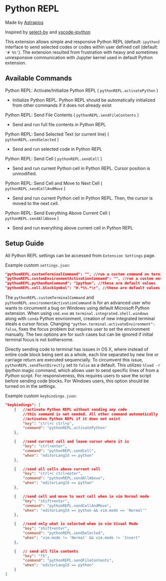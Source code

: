 # Python REPL
Made by [Astrapios](https://github.com/astrapios)

Inspired by [select-by](https://github.com/rioj7/select-by) and [vscode-ipython](https://github.com/pancho111203/vscode-ipython)

This extension allows simple and responsive Python REPL (default: `ipython`) interface to send selected codes or codes within user defined cell (default: `'# %%'`). The extension resulted from frustration with heavy and sometimes unresponsive communication with Jupyter kernel used in default Python extension.

## Available Commands
Python REPL: Activate/Initialize Python REPL ( `pythonREPL.activatePython` )
- Initialize Python REPL. Python REPL should be automatically initialized from other commands if it does not already exist

Python REPL: Send File Contents ( `pythonREPL.sendFileContents` )
- Send and run full file contents in Python REPL 

Python REPL: Send Selected Text (or current line) ( `pythonREPL.sendSelected` )
- Send and run selected code in Python REPL 

Python REPL: Send Cell ( `pythonREPL.sendCell` )
- Send and run current Python cell in Python REPL. Cursor position is unmodified.

Python REPL: Send Cell and Move to Next Cell ( `pythonREPL.sendCellAndMove` )
- Send and run current Python cell in Python REPL. Then, the cursor is moved to the next cell.

Python REPL: Send Everything Above Current Cell ( `pythonREPL.sendAllAbove` )
- Send and run everything above current cell in Python REPL

## Setup Guide
All Python REPL settings can be accessed from `Extension Settings` page.

Example custom `settings.json`:
```json
"pythonREPL.customTerminalCommand": "", //run a custom command on terminal creation
"pythonREPL.customEnvironmentActivationCommand": "", //run a custom environment activation command
"pythonREPL.pythonRunCommand": "ipython", //these are default values
"pythonREPL.cell.blockSymbol": "#.*%%.*\r", //these are default values
```
The `pythonREPL.customTerminalCommand` and `pythonREPL.environmentActivationCommand` is for an advanced user who wants to circumvent a bug on Windows using default Microsoft Python extension. When using `cmd.exe` as `terminal.integrated.shell.windows` along with `conda` Python envrionment, creation of new integrated terminal steals a cursor focus. Changing `"python.terminal.activateEnvironment": false`, fixes the focus problem but requires user to set the environment manually. The two options are for such cases but can be ignored if initial terminal focus is not bothersome.

Directly sending code to terminal has issues in OS X, where instead of entire code block being sent as a whole, each line separated by new line or carriage return are executed sequencially. To circumvent this issue, `pythonREPL.sendTextDirectly` set to `false` as a default. This utilizes `%load -r` *Ipython* magic command, which allows user to send specific lines of from a *Python* script. For responsiveness, this requires users to save the script before sending code blocks. For Windows users, this option should be turned on in the settings.

Example custom `keybindings.json`:
```json
"keybindings": [
    {   //activate Python REPL without sending any code
        //this command is not needed. All other command automatically
        //activates Python REPL if it does not exist
        "key": "ctrl+c ctrl+p",
        "command": "pythonREPL.activatePython"
    },

    {   //send current cell and leave cursor where it is
        "key": "ctrl+enter",
        "command": "pythonREPL.sendCell",
        "when": "editorLangId == python"
    },

    {   //send all cells above current cell
        "key": "ctrl+c ctrl+enter",
        "command": "pythonREPL.sendAllAbove",
        "when": "editorLangId == python"
    },

    {   //send cell and move to next cell when in vim Normal mode
        "key": "shift+enter",
        "command": "pythonREPL.sendCellAndMove",
        "when": "editorLangId == python && vim.mode == 'Normal'"
    },

    {   //send only what is selected when in vim Visual Mode
        "key": "shift+enter",
        "command": "pythonREPL.sendSelected",
        "when": "vim.mode != 'Normal' && vim.mode != 'Insert"
    },

    {   // send all file contents
        "key": "f5",
        "command": "pythonREPL.sendFileContents",
        "when": "editorLangId == python"
    }
]
```